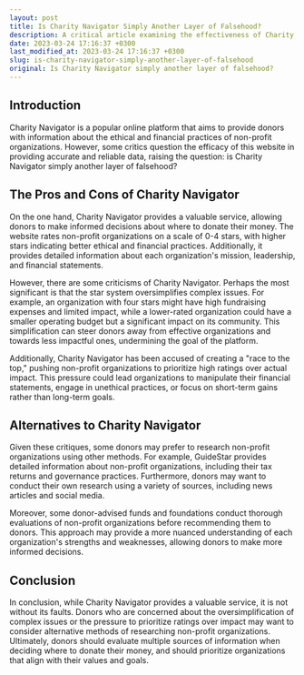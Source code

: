 ```yaml
---
layout: post
title: Is Charity Navigator Simply Another Layer of Falsehood?
description: A critical article examining the effectiveness of Charity Navigator in assessing the ethical and financial practices of non-profit organizations.
date: 2023-03-24 17:16:37 +0300
last_modified_at: 2023-03-24 17:16:37 +0300
slug: is-charity-navigator-simply-another-layer-of-falsehood
original: Is Charity Navigator simply another layer of falsehood?
---
```

## Introduction

Charity Navigator is a popular online platform that aims to provide donors with information about the ethical and financial practices of non-profit organizations. However, some critics question the efficacy of this website in providing accurate and reliable data, raising the question: is Charity Navigator simply another layer of falsehood?

## The Pros and Cons of Charity Navigator

On the one hand, Charity Navigator provides a valuable service, allowing donors to make informed decisions about where to donate their money. The website rates non-profit organizations on a scale of 0-4 stars, with higher stars indicating better ethical and financial practices. Additionally, it provides detailed information about each organization's mission, leadership, and financial statements.

However, there are some criticisms of Charity Navigator. Perhaps the most significant is that the star system oversimplifies complex issues. For example, an organization with four stars might have high fundraising expenses and limited impact, while a lower-rated organization could have a smaller operating budget but a significant impact on its community. This simplification can steer donors away from effective organizations and towards less impactful ones, undermining the goal of the platform.

Additionally, Charity Navigator has been accused of creating a "race to the top," pushing non-profit organizations to prioritize high ratings over actual impact. This pressure could lead organizations to manipulate their financial statements, engage in unethical practices, or focus on short-term gains rather than long-term goals. 

## Alternatives to Charity Navigator

Given these critiques, some donors may prefer to research non-profit organizations using other methods. For example, GuideStar provides detailed information about non-profit organizations, including their tax returns and governance practices. Furthermore, donors may want to conduct their own research using a variety of sources, including news articles and social media.

Moreover, some donor-advised funds and foundations conduct thorough evaluations of non-profit organizations before recommending them to donors. This approach may provide a more nuanced understanding of each organization's strengths and weaknesses, allowing donors to make more informed decisions.

## Conclusion

In conclusion, while Charity Navigator provides a valuable service, it is not without its faults. Donors who are concerned about the oversimplification of complex issues or the pressure to prioritize ratings over impact may want to consider alternative methods of researching non-profit organizations. Ultimately, donors should evaluate multiple sources of information when deciding where to donate their money, and should prioritize organizations that align with their values and goals.